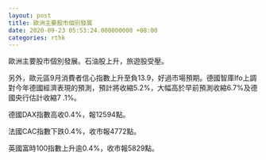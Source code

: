 ```yaml
---
layout: post
title: 歐洲主要股市個別發展
date: 2020-09-23 05:53:24.000000000 +08:00
categories: rthk
---
```


歐洲主要股市個別發展。石油股上升，旅遊股受壓。

另外，歐元區9月消費者信心指數上升至負13.9，好過市場預期。德國智庫Ifo上調對今年德國經濟表現的預測，預計將收縮5.2%，大幅高於早前預測收縮6.7%及德國央行估計收縮7 .1%。

德國DAX指數高收0.4%，報12594點。

法國CAC指數下跌0.4%，收市報4772點。

英國富時100指數上升逾0.4%，收市報5829點。
